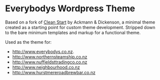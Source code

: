 Everybodys Wordpress Theme
==========================

Based on a fork of [Clean Start](https://github.com/ackmann-dickenson/clean-start) by Ackmann & Dickenson, a minimal theme created as a starting point for custom theme development. Stripped down to the bare minimum templates and markup for a functional theme.

Used as the theme for:
  * http://www.everybodys.co.nz.
  * http://www.northernsteamship.co.nz
  * http://www.nuffieldsttradingco.co.nz
  * http://www.neighbourhood.co.nz
  * http://www.hurstmereroadbrewbar.co.nz